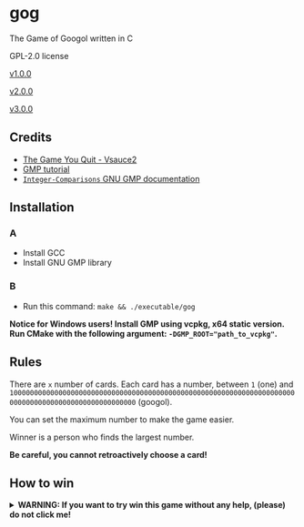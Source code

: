 # gog

The Game of Googol written in C

GPL-2.0 license

[v1.0.0](https://github.com/Andrej123456789/gog/releases/tag/v1.0.0)

[v2.0.0](https://github.com/Andrej123456789/gog/releases/tag/v2.0.0)

[v3.0.0](https://github.com/Andrej123456789/gog/releases/tag/v3.0.0)

## Credits

- [The Game You Quit - Vsauce2](https://www.youtube.com/watch?v=OeJobV4jJG0)
- [GMP tutorial](https://home.cs.colorado.edu/~srirams/courses/csci2824-spr14/gmpTutorial.html)
- [`Integer-Comparisons` GNU GMP documentation](https://gmplib.org/manual/Integer-Comparisons)

## Installation

### A

- Install GCC
- Install GNU GMP library

### B

- Run this command: `make && ./executable/gog`

**Notice for Windows users! Install GMP using vcpkg, x64 static version. Run CMake with the following argument: `-DGMP_ROOT="path_to_vcpkg"`.**

## Rules

There are `x` number of cards. Each card has a number, between `1` (one) and `10000000000000000000000000000000000000000000000000000000000000000000000000000000000000000000000000000` (googol).

You can set the maximum number to make the game easier.

Winner is a person who finds the largest number.

**Be careful, you cannot retroactively choose a card!**

## How to win

<details>
  <summary><strong>WARNING: If you want to try win this game without any help, (please) do not click me!</strong></summary>
  
  Divide the number of cards with number `e` (_2.7182818284590452353602874713527..._) and round the result to the nearest natural number. Quit playing when you find the largest number so far on a card whose index is larger than the rounded number.

Example: 10/e ≈ 4

- Card 4: 78 - CONTINUE PLAYING
- Card 5: 68 - CONTINUE PLAYING
- Card 6: 81 - QUIT

</details>
